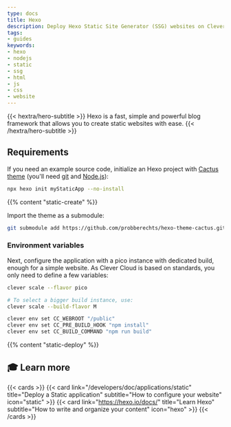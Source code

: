 ```yaml
---
type: docs
title: Hexo
description: Deploy Hexo Static Site Generator (SSG) websites on Clever Cloud with step-by-step tutorial and configuration guide
tags:
- guides
keywords:
- hexo
- nodejs
- static
- ssg
- html
- js
- css
- website
---
```


{{< hextra/hero-subtitle >}}
  Hexo is a fast, simple and powerful blog framework that allows you to create static websites with ease.
{{< /hextra/hero-subtitle >}}

## Requirements

If you need an example source code, initialize an Hexo project with [Cactus theme](https://github.com/probberechts/hexo-theme-cactus) (you'll need [git](https://git-scm.com/book/en/v2/Getting-Started-Installing-Git) and [Node.js](https://nodejs.org/en/learn/getting-started/how-to-install-nodejs)):
```bash
npx hexo init myStaticApp --no-install
```

{{% content "static-create" %}}

Import the theme as a submodule:

```bash
git submodule add https://github.com/probberechts/hexo-theme-cactus.git themes/cactus
```

### Environment variables

Next, configure the application with a pico instance with dedicated build, enough for a simple website. As Clever Cloud is based on standards, you only need to define a few variables:

```bash
clever scale --flavor pico

# To select a bigger build instance, use:
clever scale --build-flavor M

clever env set CC_WEBROOT "/public"
clever env set CC_PRE_BUILD_HOOK "npm install"
clever env set CC_BUILD_COMMAND "npm run build"
```

{{% content "static-deploy" %}}

## 🎓 Learn more

{{< cards >}}
  {{< card link="/developers/doc/applications/static" title="Deploy a Static application" subtitle="How to configure your website" icon="static" >}}
  {{< card link="https://hexo.io/docs/" title="Learn Hexo" subtitle="How to write and organize your content" icon="hexo" >}}
{{< /cards >}}

